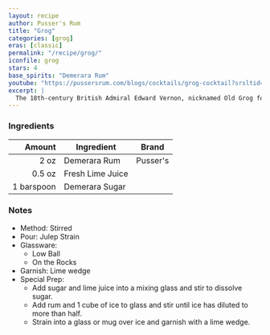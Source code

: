 ```yaml
---
layout: recipe
author: Pusser's Rum
title: "Grog"
categories: [grog]
eras: [classic]
permalink: "/recipe/grog/"
iconfile: grog
stars: 4
base_spirits: "Demerara Rum"
youtube: "https://pussersrum.com/blogs/cocktails/grog-cocktail?srsltid=AfmBOor-6PscaIXmngwY_iaX-LYLMNQTbODfvJlzWD1bkmP-KFb3IkoO"
excerpt: |
  The 18th-century British Admiral Edward Vernon, nicknamed Old Grog for the grogram fabric cloak he wore, attempted to prevent scurvy among his men by serving them a pint of rum a day. The dark navy rum had nothing to do with scurvy, but it did lend itself to “the swinish vice of drunkenness”. As a result, Admiral Vernon ordered that the sailors tot of rum be mixed with water, lime juice, and brown sugar–making the world’s first cocktail. The drink was named Grog after Admiral Vernon.
---
```


### Ingredients

|     Amount | Ingredient       | Brand    |
| ---------: | ---------------- | -------- |
|       2 oz | Demerara Rum     | Pusser's |
|     0.5 oz | Fresh Lime Juice |
| 1 barspoon | Demerara Sugar   |

### Notes

- Method: Stirred
- Pour: Julep Strain
- Glassware:
  - Low Ball
  - On the Rocks
- Garnish: Lime wedge
- Special Prep:
  - Add sugar and lime juice into a mixing glass and stir to dissolve sugar.
  - Add rum and 1 cube of ice to glass and stir until ice has diluted to more than half.
  - Strain into a glass or mug over ice and garnish with a lime wedge.
